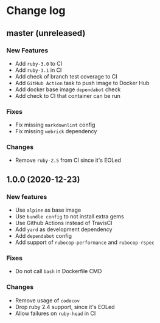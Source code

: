 # Change log

## master (unreleased)

### New Features

* Add `ruby-3.0` to CI
* Add `ruby-3.1` in CI
* Add check of branch test coverage to CI
* Add `GitHub Action` task to push image to Docker Hub
* Add docker base image `dependabot` check
* Add check to CI that container can be run

### Fixes

* Fix missing `markdownlint` config
* Fix missing `webrick` dependency

### Changes

* Remove `ruby-2.5` from CI since it's EOLed

## 1.0.0 (2020-12-23)

### New features

* Use `alpine` as base image
* Use `bundle config` to not install extra gems
* Use Github Actions instead of TravisCI
* Add `yard` as development dependency
* Add `dependabot` config
* Add support of `rubocop-performance` and `rubocop-rspec`

### Fixes

* Do not call `bash` in Dockerfile CMD

### Changes

* Remove usage of `codecov`
* Drop ruby 2.4 support, since it's EOLed
* Allow failures on `ruby-head` in CI
